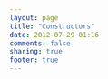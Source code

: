 ```yaml
---
layout: page
title: "Constructors"
date: 2012-07-29 01:16
comments: false
sharing: true
footer: true
---
```

